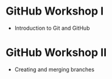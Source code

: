 # GitHub Workshop I

- Introduction to Git and GitHub

# GitHub Workshop II

- Creating and merging branches
